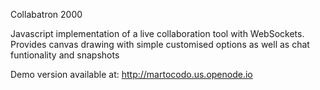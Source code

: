 Collabatron 2000

Javascript implementation of a live collaboration tool with WebSockets. Provides canvas drawing with simple customised options as well as chat funtionality and snapshots

Demo version available at: http://martocodo.us.openode.io
